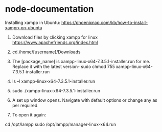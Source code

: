 # node-documentation

Installing xampp in Ubuntu:
https://phoenixnap.com/kb/how-to-install-xampp-on-ubuntu

1. Download files by clicking xampp for linux
https://www.apachefriends.org/index.html 

2. cd /home/[username]/Downloads

3. The [package_name] is xampp-linux-x64-7.3.5.1-installer.run for me. Replace it with the latest version-
sudo chmod 755 xampp-linux-x64-7.3.5.1-installer.run

4. ls –l xampp-linux-x64-7.3.5.1-installer.run

5. sudo ./xampp-linux-x64-7.3.5.1-installer.run

6. A set up window opens. Navigate with default options or change any as per required. 


7. To open it again:

cd /opt/lampp
sudo /opt/lampp/manager-linux-x64.run

